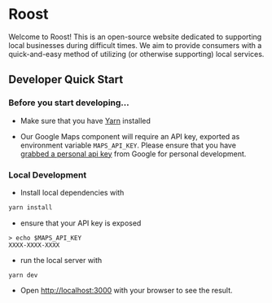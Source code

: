# Roost

Welcome to Roost! This is an open-source website dedicated to supporting local businesses during difficult times. We aim to provide consumers with a quick-and-easy method of utilizing (or otherwise supporting) local services. 

## Developer Quick Start

### Before you start developing...

- Make sure that you have [Yarn](https://classic.yarnpkg.com/en/docs/install/) installed

- Our Google Maps component will require an API key, exported as environment variable `MAPS_API_KEY`. Please ensure that you have [grabbed a personal api key](https://developers.google.com/maps/documentation/javascript/get-api-key) from Google for personal development.

### Local Development

- Install local dependencies with

```bash
yarn install
```

- ensure that your API key is exposed

```
> echo $MAPS_API_KEY
XXXX-XXXX-XXXX
```

- run the local server with

```
yarn dev
```

- Open [http://localhost:3000](http://localhost:3000) with your browser to see the result.
